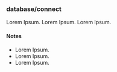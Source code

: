 ### database/connect

Lorem Ipsum. Lorem Ipsum. Lorem Ipsum.

#### Notes

- Lorem Ipsum.
- Lorem Ipsum.
- Lorem Ipsum.
